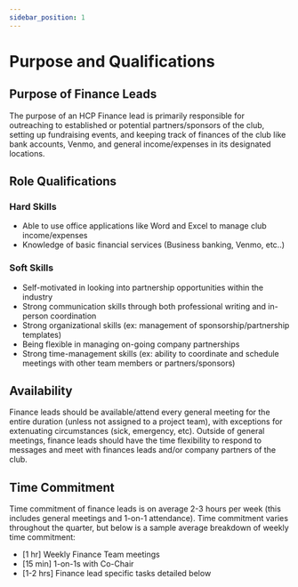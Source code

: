 ```yaml
---
sidebar_position: 1
---
```


# Purpose and Qualifications

## Purpose of Finance Leads

The purpose of an HCP Finance lead is primarily responsible for outreaching to established or potential partners/sponsors of the club, setting up fundraising events, and keeping track of finances of the club like bank accounts, Venmo, and general income/expenses in its designated locations.

## Role Qualifications

### Hard Skills

- Able to use office applications like Word and Excel to manage club income/expenses
- Knowledge of basic financial services (Business banking, Venmo, etc..)

### Soft Skills

- Self-motivated in looking into partnership opportunities within the industry
- Strong communication skills through both professional writing and in-person coordination
- Strong organizational skills (ex: management of sponsorship/partnership templates)
- Being flexible in managing on-going company partnerships
- Strong time-management skills (ex: ability to coordinate and schedule meetings with other team members or partners/sponsors)

## Availability

Finance leads should be available/attend every general meeting for the entire duration (unless not assigned to a project team), with exceptions for extenuating circumstances (sick, emergency, etc). Outside of general meetings, finance leads should have the time flexibility to respond to messages and meet with finances leads and/or company partners of the club.

## Time Commitment

Time commitment of finance leads is on average 2-3 hours per week (this includes general meetings and 1-on-1 attendance). Time commitment varies throughout the quarter, but below is a sample average breakdown of weekly time commitment:

- [1 hr] Weekly Finance Team meetings
- [15 min] 1-on-1s with Co-Chair
- [1-2 hrs] Finance lead specific tasks detailed below
